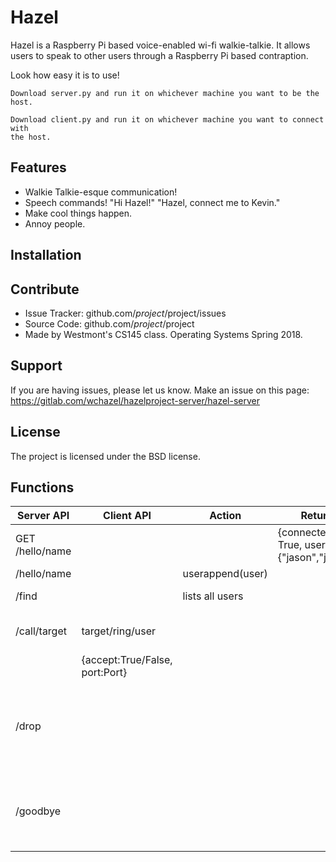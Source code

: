 
Hazel
========

Hazel is a Raspberry Pi based voice-enabled wi-fi walkie-talkie.  It allows users to speak to other
users through a Raspberry Pi based contraption.

Look how easy it is to use!

    Download server.py and run it on whichever machine you want to be the host.

    Download client.py and run it on whichever machine you want to connect with
    the host.


Features
--------

- Walkie Talkie-esque communication!
- Speech commands!  "Hi Hazel!"  "Hazel, connect me to Kevin."
- Make cool things happen.
- Annoy people.

Installation
------------



Contribute
----------

- Issue Tracker: github.com/$project/$project/issues
- Source Code: github.com/$project/$project
- Made by Westmont's CS145 class.  Operating Systems Spring 2018.

Support
-------

If you are having issues, please let us know.
Make an issue on this page: https://gitlab.com/wchazel/hazelproject-server/hazel-server

License
-------

The project is licensed under the BSD license.


Functions
---------
| Server API          |    Client API                        |   Action                             |  Return                                      | Description                                                             |
|---------------------|--------------------------------------|--------------------------------------|----------------------------------------------|-------------------------------------------------------------------------|
|  GET /hello/name    |                                      |                                      | {connected True, users:{"jason","john"}}     | Display the help window                                                 |
|  /hello/name        |                                      | userappend(user)                     |                                              |                                                                         |
|  /find              |                                      | lists all users                      |                                              | Lists all users                                                         |
|  /call/target       | target/ring/user                     |                                      |                                              | Defines which user to call                                              |
|                     | {accept:True/False, port:Port}       |                                      |                                              |                                                                         |
|  /drop              |                                      |                                      |                                              | Drops connection to other user but still allows for other connections   |
|  /goodbye           |                                      |                                      |                                              | Disconnects from the server.  Does not allow new connections            |


